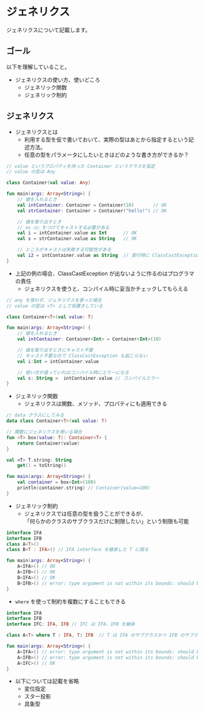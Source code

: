 # ジェネリクス

ジェネリクスについて記載します。

## ゴール

以下を理解していること。

* ジェネリクスの使い方、使いどころ
  * ジェネリック関数
  * ジェネリック制約

## ジェネリクス

* ジェネリクスとは
  * 利用する型を仮で書いておいて、実際の型はあとから指定するという記述方法。
  * 任意の型をパラメータにしたいときはどのような書き方ができるか？ 

```kotlin
// value というプロパティを持った Container というクラスを仮定
// value の型は Any

class Container(val value: Any)

fun main(args: Array<String>) {
    // 値を入れるとき
    val intContainer: Container = Container(10)       // OK
    val strContainer: Container = Container("hello!") // OK

    // 値を取り出すとき
    // as ◯◯ をつけてキャストする必要がある
    val i = intContainer.value as Int      // OK
    val s = strContainer.value as String   // OK

    // ところがキャストは失敗する可能性がある
    val i2 = intContainer.value as String  // 実行時に ClassCastException の例外を吐かれる
}
```

* 上記の例の場合、ClassCastException が出ないように作るのはプログラマの責任
  * ジェネリクスを使うと、コンパイル時に妥当かチェックしてもらえる


```kotlin
// any を使わず、ジェネリクスを使った場合
// value の型は <T> として仮置きしている

class Container<T>(val value: T)

fun main(args: Array<String>) {
    // 値を入れるとき
    val intContainer: Container<Int> = Container<Int>(10)

    // 値を取り出すときにキャスト不要
    // キャスト不要なので ClassCastException も起こらない
    val i:Int = intContainer.value 

    // 使い方が違っていればコンパイル時にエラーになる
    val s: String =  intContainer.value // コンパイルエラー
}
```

* ジェネリック関数
  * ジェネリクスは関数、メソッド、プロパティにも適用できる

```kotlin
// data クラスにしてみる
data class Container<T>(val value: T)

// 関数にジェネリクスを用いる場合
fun <T> box(value: T): Container<T> {
    return Container(value)
}

val <T> T.string: String
    get() = toString()

fun main(args: Array<String>) {
    val container = box<Int>(100)
    println(container.string) // Container(value=100)
}
```

* ジェネリック制約
  * ジェネリクスでは任意の型を扱うことができるが、  
  「何らかのクラスのサブクラスだけに制限したい」という制限も可能

```kotlin
interface IFA
interface IFB
class A<T>()
class B<T : IFA>() // IFA interface を継承した T に限る

fun main(args: Array<String>) {
    A<IFA>() // OK
    A<IFB>() // OK
    B<IFA>() // OK
    B<IFB>() // error: type argument is not within its bounds: should be subtype of 'IFA'
}
```

* `where` を使って制約を複数にすることもできる

```kotlin
interface IFA
interface IFB
interface IFC: IFA, IFB // IFC は IFA、IFB を継承

class A<T> where T : IFA, T: IFB  // T は IFA のサブクラスかつ IFB のサブクラスに限る

fun main(args: Array<String>) {
    A<IFA>() // error: type argument is not within its bounds: should be subtype of 'IFB'
    A<IFB>() // error: type argument is not within its bounds: should be subtype of 'IFA'
    A<IFC>() // OK
}
```

* 以下については記載を省略
  * 変位指定
  * スター投影
  * 具象型

